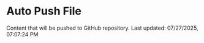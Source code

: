 # Auto Push File

Content that will be pushed to GitHub repository.
Last updated: 07/27/2025, 07:07:24 PM